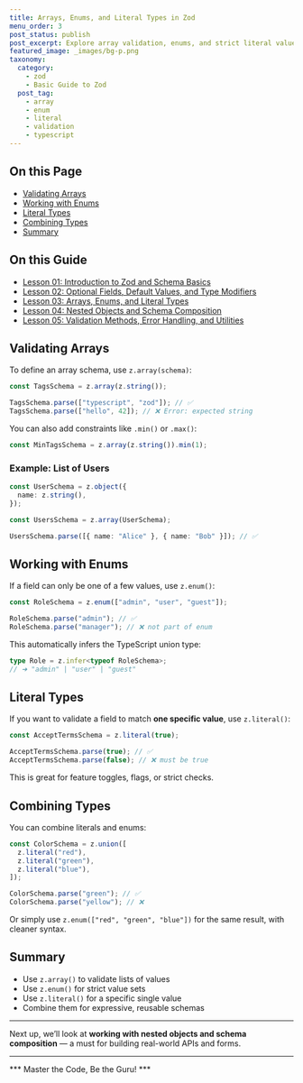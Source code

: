 ```yaml
---
title: Arrays, Enums, and Literal Types in Zod
menu_order: 3
post_status: publish
post_excerpt: Explore array validation, enums, and strict literal values.
featured_image: _images/bg-p.png
taxonomy:
  category:
    - zod
    - Basic Guide to Zod
  post_tag:
    - array
    - enum
    - literal
    - validation
    - typescript
---
```


<div class="toc" markdown="1">

<div class="otp" markdown="1">

## On this Page

- [Validating Arrays](#validating-arrays)
- [Working with Enums](#working-with-enums)
- [Literal Types](#literal-types)
- [Combining Types](#combining-types)
- [Summary](#summary)

</div>

<div class="otg" markdown="1">

## On this Guide

- [Lesson 01: Introduction to Zod and Schema Basics](./lesson-01-introduction-to-zod-and-schema-basics)
- [Lesson 02: Optional Fields, Default Values, and Type Modifiers](./lesson-02-optional-fields-default-values-and-type)
- [Lesson 03: Arrays, Enums, and Literal Types](./lesson-03-arrays-enums-and-literal-types)
- [Lesson 04: Nested Objects and Schema Composition](./lesson-04-nested-objects-and-schema-composition)
- [Lesson 05: Validation Methods, Error Handling, and Utilities](./lesson-05-validation-methods-error-handling-and-utilities)

</div>

</div>

<div class="guru-main" markdown="1">

## Validating Arrays

To define an array schema, use `z.array(schema)`:

```ts
const TagsSchema = z.array(z.string());

TagsSchema.parse(["typescript", "zod"]); // ✅
TagsSchema.parse(["hello", 42]); // ❌ Error: expected string
```

You can also add constraints like `.min()` or `.max()`:

```ts
const MinTagsSchema = z.array(z.string()).min(1);
```

### Example: List of Users

```ts
const UserSchema = z.object({
  name: z.string(),
});

const UsersSchema = z.array(UserSchema);

UsersSchema.parse([{ name: "Alice" }, { name: "Bob" }]); // ✅
```

## Working with Enums

If a field can only be one of a few values, use `z.enum()`:

```ts
const RoleSchema = z.enum(["admin", "user", "guest"]);

RoleSchema.parse("admin"); // ✅
RoleSchema.parse("manager"); // ❌ not part of enum
```

This automatically infers the TypeScript union type:

```ts
type Role = z.infer<typeof RoleSchema>; 
// ➜ "admin" | "user" | "guest"
```

## Literal Types

If you want to validate a field to match **one specific value**, use `z.literal()`:

```ts
const AcceptTermsSchema = z.literal(true);

AcceptTermsSchema.parse(true); // ✅
AcceptTermsSchema.parse(false); // ❌ must be true
```

This is great for feature toggles, flags, or strict checks.

## Combining Types

You can combine literals and enums:

```ts
const ColorSchema = z.union([
  z.literal("red"),
  z.literal("green"),
  z.literal("blue"),
]);

ColorSchema.parse("green"); // ✅
ColorSchema.parse("yellow"); // ❌
```

Or simply use `z.enum(["red", "green", "blue"])` for the same result, with cleaner syntax.

## Summary

- Use `z.array()` to validate lists of values
- Use `z.enum()` for strict value sets
- Use `z.literal()` for a specific single value
- Combine them for expressive, reusable schemas

---

Next up, we’ll look at **working with nested objects and schema composition** — a must for building real-world APIs and forms.

---

*** Master the Code, Be the Guru! ***

</div>

